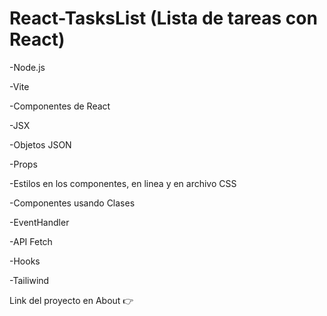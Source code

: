 # React-TasksList (Lista de tareas con React)

-Node.js

-Vite

-Componentes de React

-JSX

-Objetos JSON

-Props

-Estilos en los componentes, en linea y en archivo CSS

-Componentes usando Clases

-EventHandler

-API Fetch

-Hooks

-Tailiwind

Link del proyecto en About 👉
